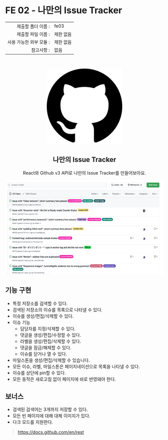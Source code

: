 # FE 02 - 나만의 Issue Tracker

|                      |                    |
| --------------------:| ------------------ |
|   제출할 폴더 이름 :     |  fe03              |
|   제출할 파일 이름 :     |  제한 없음           |
|   사용 가능한 외부 모듈 : |  제한 없음           |
|   참고사항 :           |  없음               |

<br>
<p align="middle">
<img src="./github.png"/>
</p>

<h2 align="middle">나만의 Issue Tracker</h2>
<p align="middle">React와 Github v3 API로 나만의 Issue Tracker를 만들어보아요.</p>

<p align="middle">
<img src="./issue.png" height="300px"/>
</p>

## 기능 구현

- 특정 저장소를 검색할 수 있다.
- 검색된 저장소의 이슈를 목록으로 나타낼 수 있다.
- 이슈를 생성/편집/삭제할 수 있다.
- 이슈 기능
  - 담당자를 지정/삭제할 수 있다.
  - 댓글을 생성/편집/수정할 수 있다.
  - 라벨을 생성/편집/삭제할 수 있다.
  - 댓글을 잠금/해제할 수 있다.
  - 이슈를 닫거나 열 수 있다.
- 마일스톤을 생성/편집/삭제할 수 있습니다.
- 모든 이슈, 라벨, 마일스톤은 페이지네이션으로 목록을 나타낼 수 있다.
- 이슈를 상단에 pin할 수 있다.
- 모든 동작은 새로고침 없이 페이지에 바로 반영돼야 한다.

## 보너스

- 검색된 검색어는 3개까지 저장할 수 있다.
- 모든 빈 페이지에 대해 대체 이미지가 있다.
- 다크 모드를 지원한다.

<!-- - Github의 OAuth 인증을 이용해 로그인을 구현합니다.  -->

  
> https://docs.github.com/en/rest
